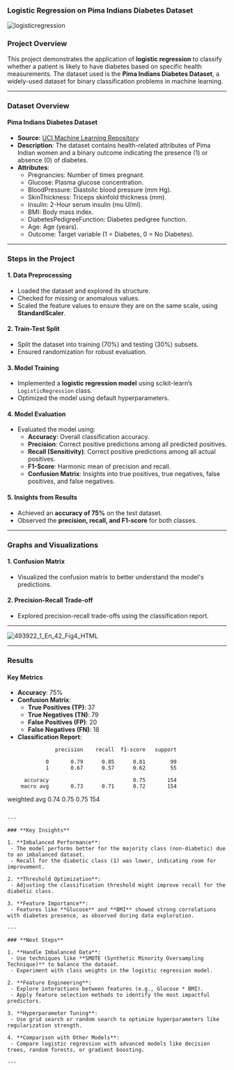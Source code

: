 ### **Logistic Regression on Pima Indians Diabetes Dataset**

![logisticregression](https://github.com/user-attachments/assets/b6072599-4443-4727-b892-86c8d6eb5d7f)

### **Project Overview**
This project demonstrates the application of **logistic regression** to classify whether a patient is likely to have diabetes based on specific health measurements. The dataset used is the **Pima Indians Diabetes Dataset**, a widely-used dataset for binary classification problems in machine learning.

---

### **Dataset Overview**

#### **Pima Indians Diabetes Dataset**
- **Source**: [UCI Machine Learning Repository](https://www.kaggle.com/uciml/pima-indians-diabetes-database)
- **Description**: The dataset contains health-related attributes of Pima Indian women and a binary outcome indicating the presence (1) or absence (0) of diabetes.
- **Attributes**:
  - Pregnancies: Number of times pregnant.
  - Glucose: Plasma glucose concentration.
  - BloodPressure: Diastolic blood pressure (mm Hg).
  - SkinThickness: Triceps skinfold thickness (mm).
  - Insulin: 2-Hour serum insulin (mu U/ml).
  - BMI: Body mass index.
  - DiabetesPedigreeFunction: Diabetes pedigree function.
  - Age: Age (years).
  - Outcome: Target variable (1 = Diabetes, 0 = No Diabetes).

---

### **Steps in the Project**

#### **1. Data Preprocessing**
- Loaded the dataset and explored its structure.
- Checked for missing or anomalous values.
- Scaled the feature values to ensure they are on the same scale, using **StandardScaler**.

#### **2. Train-Test Split**
- Split the dataset into training (70%) and testing (30%) subsets.
- Ensured randomization for robust evaluation.

#### **3. Model Training**
- Implemented a **logistic regression model** using scikit-learn’s `LogisticRegression` class.
- Optimized the model using default hyperparameters.

#### **4. Model Evaluation**
- Evaluated the model using:
  - **Accuracy**: Overall classification accuracy.
  - **Precision**: Correct positive predictions among all predicted positives.
  - **Recall (Sensitivity)**: Correct positive predictions among all actual positives.
  - **F1-Score**: Harmonic mean of precision and recall.
  - **Confusion Matrix**: Insights into true positives, true negatives, false positives, and false negatives.

#### **5. Insights from Results**
- Achieved an **accuracy of 75%** on the test dataset.
- Observed the **precision, recall, and F1-score** for both classes.

---

### **Graphs and Visualizations**

#### **1. Confusion Matrix**
- Visualized the confusion matrix to better understand the model's predictions.

#### **2. Precision-Recall Trade-off**
- Explored precision-recall trade-offs using the classification report.

---

![493922_1_En_42_Fig4_HTML](https://github.com/user-attachments/assets/6d59192d-a32c-43fd-a557-fa4c4d422c17)

---

### **Results**

#### **Key Metrics**
- **Accuracy**: 75%
- **Confusion Matrix**:
  - **True Positives (TP)**: 37
  - **True Negatives (TN)**: 79
  - **False Positives (FP)**: 20
  - **False Negatives (FN)**: 18
- **Classification Report**:
  ```
              precision    recall  f1-score   support

           0       0.79      0.85      0.81        99
           1       0.67      0.57      0.62        55

    accuracy                           0.75       154
   macro avg       0.73      0.71      0.72       154
weighted avg       0.74      0.75      0.75       154
  ```

---

### **Key Insights**

1. **Imbalanced Performance**:
   - The model performs better for the majority class (non-diabetic) due to an imbalanced dataset.
   - Recall for the diabetic class (1) was lower, indicating room for improvement.

2. **Threshold Optimization**:
   - Adjusting the classification threshold might improve recall for the diabetic class.

3. **Feature Importance**:
   - Features like **Glucose** and **BMI** showed strong correlations with diabetes presence, as observed during data exploration.

---

### **Next Steps**

1. **Handle Imbalanced Data**:
   - Use techniques like **SMOTE (Synthetic Minority Oversampling Technique)** to balance the dataset.
   - Experiment with class weights in the logistic regression model.

2. **Feature Engineering**:
   - Explore interactions between features (e.g., Glucose * BMI).
   - Apply feature selection methods to identify the most impactful predictors.

3. **Hyperparameter Tuning**:
   - Use grid search or random search to optimize hyperparameters like regularization strength.

4. **Comparison with Other Models**:
   - Compare logistic regression with advanced models like decision trees, random forests, or gradient boosting.

---

